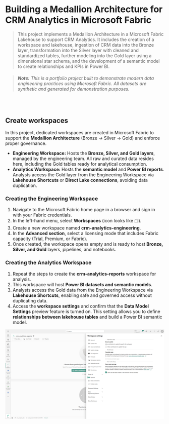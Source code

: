 # Building a Medallion Architecture for CRM Analytics in Microsoft Fabric

> This project implements a Medallion Architecture in a Microsoft Fabric Lakehouse to support CRM Analytics. It includes the creation of a workspace and lakehouse, ingestion of CRM data into the Bronze layer, transformation into the Silver layer with cleaned and standardized tables, further modeling into the Gold layer using a dimensional star schema, and the development of a semantic model to create relationships and KPIs in Power BI.

> ###### **Note:** This is a portfolio project built to demonstrate modern data engineering practices using Microsoft Fabric. All datasets are synthetic and generated for demonstration purposes.
<br>

## Create workspaces

In this project, dedicated workspaces are created in Microsoft Fabric to support the **Medallion Architecture** (Bronze → Silver → Gold) and enforce proper governance.
* **Engineering Workspace:** Hosts the **Bronze, Silver, and Gold layers**, managed by the engineering team. All raw and curated data resides here, including the Gold tables ready for analytical consumption.
* **Analytics Workspace:** Hosts the **semantic model** and **Power BI reports**. Analysts access the Gold layer from the Engineering Workspace via **Lakehouse Shortcuts** or **Direct Lake connections**, avoiding data duplication.

### Creating the Engineering Workspace

1. Navigate to the Microsoft Fabric home page in a browser and sign in with your Fabric credentials.
2. In the left-hand menu, select **Workspaces** (icon looks like 🗇).
3. Create a new workspace named **crm-analytics-engineering**.
4. In the **Advanced section**, select a licensing mode that includes Fabric capacity (Trial, Premium, or Fabric).
5. Once created, the workspace opens empty and is ready to host **Bronze, Silver, and Gold** layers, pipelines, and notebooks.

### Creating the Analytics Workspace

1. Repeat the steps to create the **crm-analytics-reports** workspace for analysis.
2. This workspace will host **Power BI datasets and semantic models**.
3. Analysts access the Gold data from the Engineering Workspace via **Lakehouse Shortcuts**, enabling safe and governed access without duplicating data.
4. Access the **workspace settings** and confirm that the **Data Model Settings** preview feature is turned on. This setting allows you to define **relationships between lakehouse tables** and build a Power BI semantic model.

![Architecture Diagram](./images/crm-analytics-reports-data-model-settings.png)   

